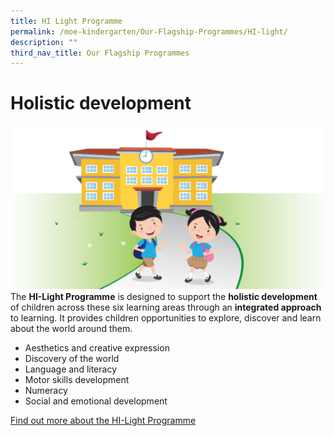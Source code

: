 ```yaml
---
title: HI Light Programme
permalink: /moe-kindergarten/Our-Flagship-Programmes/HI-light/
description: ""
third_nav_title: Our Flagship Programmes
---
```

# Holistic development
![](/images/school.png)
The **HI-Light Programme** is designed to support the **holistic development** of children across these six learning areas through an **integrated approach** to learning. It provides children opportunities to explore, discover and learn about the world around them.

*   Aesthetics and creative expression
*   Discovery of the world
*   Language and literacy
*   Motor skills development
*   Numeracy
*   Social and emotional development

[Find out more about the HI-Light Programme](https://www.moe.gov.sg/preschool/moe-kindergarten/curriculum/hi-light)